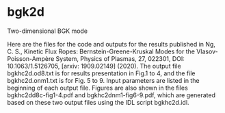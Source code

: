 # bgk2d

Two-dimensional BGK mode

Here are the files for the code and outputs for the results published in Ng, C. S., Kinetic Flux Ropes: Bernstein-Greene-Kruskal Modes for the Vlasov-Poisson-Ampère System, Physics of Plasmas, 27, 022301, DOI: 10.1063/1.5126705, [arxiv: 1909.02149] (2020). The output file bgkhc2d.od8.txt is for results presentation in Fig.1 to 4, and the file bgkhc2d.onm1.txt is for Fig. 5 to 9. Input parameters are listed in the beginning of each output file. Figures are also shown in the files bgkhc2dd8c-fig1-4.pdf and bgkhc2dnm1-fig6-9.pdf, which are generated based on these two output files using the IDL script bgkhc2d.idl.
